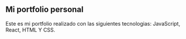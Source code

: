 ## Mi portfolio personal

Este es mi portfolio realizado con las siguientes tecnologias: JavaScript, React, HTML Y CSS.

